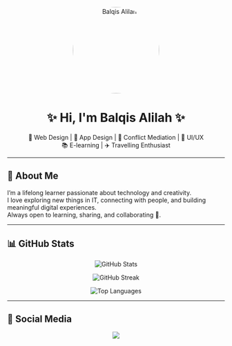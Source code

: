 <!-- Profile Header -->
<p align="center">
  <img src="alilah.jpgeg" alt="Balqis Alilah" width="200" style="border-radius:50%;"/>
</p>

<h1 align="center">✨ Hi, I'm Balqis Alilah ✨</h1>

<p align="center">
  🌸 Web Design | 📱 App Design | 🤝 Conflict Mediation | 🎨 UI/UX <br>
  📚 E-learning | ✈️ Travelling Enthusiast
</p>

---

## 🌟 About Me  
I’m a lifelong learner passionate about technology and creativity.  
I love exploring new things in IT, connecting with people, and building meaningful digital experiences.  
Always open to learning, sharing, and collaborating 🤗.  

---

## 📊 GitHub Stats  

<p align="center">
  <img src="https://github-readme-stats.vercel.app/api?username=qieesaali&show_icons=true&theme=radical" alt="GitHub Stats"/>
</p>

<p align="center">
  <img src="https://github-readme-streak-stats.herokuapp.com/?user=qieesaali&theme=radical" alt="GitHub Streak"/>
</p>

<p align="center">
  <img src="https://github-readme-stats.vercel.app/api/top-langs/?username=qieesaali&layout=compact&theme=radical" alt="Top Languages"/>
</p>

---

## 🚀 Social Media  

<p align="center">
  <a href="https://www.youtube.com/@qiaasss" target="_blank">
    <img src="https://img.shields.io/badge/YouTube-FF0000?style=for-the-badge&logo=youtube&logoColor=white"/>
  </a>
  <a href="https://facebook.com/qiasssmaxx" target="_blank">
    <img src="https://img.shields.io/badge/Facebook-1877
